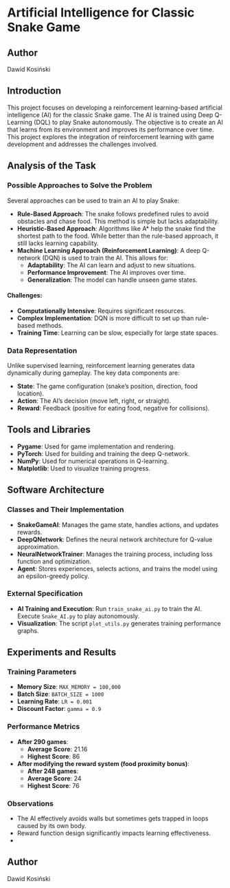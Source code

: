 # Artificial Intelligence for Classic Snake Game

## Author
Dawid Kosiński

## Introduction
This project focuses on developing a reinforcement learning-based artificial intelligence (AI) for the classic Snake game. The AI is trained using Deep Q-Learning (DQL) to play Snake autonomously. The objective is to create an AI that learns from its environment and improves its performance over time. This project explores the integration of reinforcement learning with game development and addresses the challenges involved.

## Analysis of the Task

### Possible Approaches to Solve the Problem
Several approaches can be used to train an AI to play Snake:

- **Rule-Based Approach**: The snake follows predefined rules to avoid obstacles and chase food. This method is simple but lacks adaptability.
- **Heuristic-Based Approach**: Algorithms like A* help the snake find the shortest path to the food. While better than the rule-based approach, it still lacks learning capability.
- **Machine Learning Approach (Reinforcement Learning)**: A deep Q-network (DQN) is used to train the AI. This allows for:
  - **Adaptability**: The AI can learn and adjust to new situations.
  - **Performance Improvement**: The AI improves over time.
  - **Generalization**: The model can handle unseen game states.

#### Challenges:
- **Computationally Intensive**: Requires significant resources.
- **Complex Implementation**: DQN is more difficult to set up than rule-based methods.
- **Training Time**: Learning can be slow, especially for large state spaces.

### Data Representation
Unlike supervised learning, reinforcement learning generates data dynamically during gameplay. The key data components are:

- **State**: The game configuration (snake’s position, direction, food location).
- **Action**: The AI’s decision (move left, right, or straight).
- **Reward**: Feedback (positive for eating food, negative for collisions).

## Tools and Libraries

- **Pygame**: Used for game implementation and rendering.
- **PyTorch**: Used for building and training the deep Q-network.
- **NumPy**: Used for numerical operations in Q-learning.
- **Matplotlib**: Used to visualize training progress.

## Software Architecture

### Classes and Their Implementation

- **SnakeGameAI**: Manages the game state, handles actions, and updates rewards.
- **DeepQNetwork**: Defines the neural network architecture for Q-value approximation.
- **NeuralNetworkTrainer**: Manages the training process, including loss function and optimization.
- **Agent**: Stores experiences, selects actions, and trains the model using an epsilon-greedy policy.

### External Specification

- **AI Training and Execution**: Run `train_snake_ai.py` to train the AI. Execute `Snake_AI.py` to play autonomously.
- **Visualization**: The script `plot_utils.py` generates training performance graphs.

## Experiments and Results

### Training Parameters
- **Memory Size**: `MAX_MEMORY = 100,000`
- **Batch Size**: `BATCH_SIZE = 1000`
- **Learning Rate**: `LR = 0.001`
- **Discount Factor**: `gamma = 0.9`

### Performance Metrics
- **After 290 games**:
  - **Average Score**: 21.16
  - **Highest Score**: 86
- **After modifying the reward system (food proximity bonus)**:
  - **After 248 games**:
  - **Average Score**: 24
  - **Highest Score**: 76

### Observations
- The AI effectively avoids walls but sometimes gets trapped in loops caused by its own body.
- Reward function design significantly impacts learning effectiveness.
- 

## Author
Dawid Kosiński
